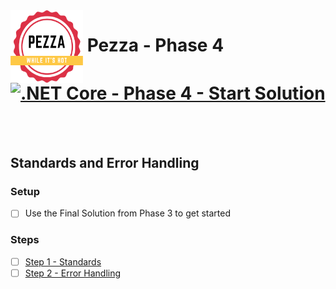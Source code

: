 <img align="left" width="116" height="116" src="pezza-logo.png" />

# &nbsp;**Pezza - Phase 4** [![.NET Core - Phase 4 - Start Solution](https://github.com/entelect-incubator/.NET/actions/workflows/dotnet-phase4-startsolution.yml/badge.svg)](https://github.com/entelect-incubator/.NET/actions/workflows/dotnet-phase4-startsolution.yml)

<br/><br/>

## **Standards and Error Handling**

### **Setup**

- [ ] Use the Final Solution from Phase 3 to get started

### **Steps**

- [ ] [Step 1 - Standards](https://github.com/entelect-incubator/.NET/tree/master/Phase%204/Step%201)
- [ ] [Step 2 - Error Handling](https://github.com/entelect-incubator/.NET/tree/master/Phase%204/Step%202)